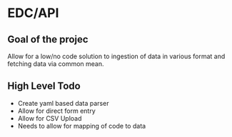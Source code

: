 # EDC/API

## Goal of the projec

Allow for a low/no code solution to ingestion of data in various format and fetching data via common mean.

## High Level Todo

- Create yaml based data parser
- Allow for direct form entry
- Allow for CSV Upload
- Needs to allow for mapping of code to data
